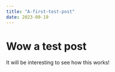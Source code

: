 ```yaml
---
title: "A-first-test-post"
date: 2023-09-19
---
```

# Wow a test post
It will be interesting to see how this works!
